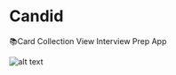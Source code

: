 # Candid
📚Card Collection View Interview Prep App


![alt text](https://raw.githubusercontent.com/diaaanek/candid/branch/path/to/IMG_0969.JPG)
